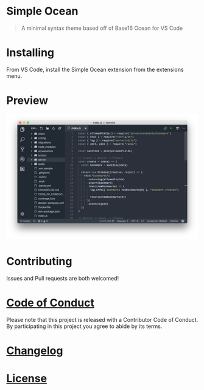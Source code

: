 # Simple Ocean
> A minimal syntax theme based off of Base16 Ocean for VS Code

# Installing

From VS Code, install the Simple Ocean extension from the extensions menu.

# Preview

![screenshot of how it looks in VSCode](https://raw.githubusercontent.com/mike-engel/vscode-simple-ocean/master/img/screenshot.png)

# Contributing

Issues and Pull requests are both welcomed!

# [Code of Conduct](https://github.com/mike-engel/vscode-simple-ocean/blob/master/CODE_OF_CONDUCT.md)

Please note that this project is released with a Contributor Code of Conduct. By participating in this project you agree to abide by its terms.

# [Changelog](https://github.com/mike-engel/vscode-simple-ocean/blob/master/CHANGELOG.md)

# [License](https://github.com/mike-engel/vscode-simple-ocean/blob/master/LICENSE.md)
